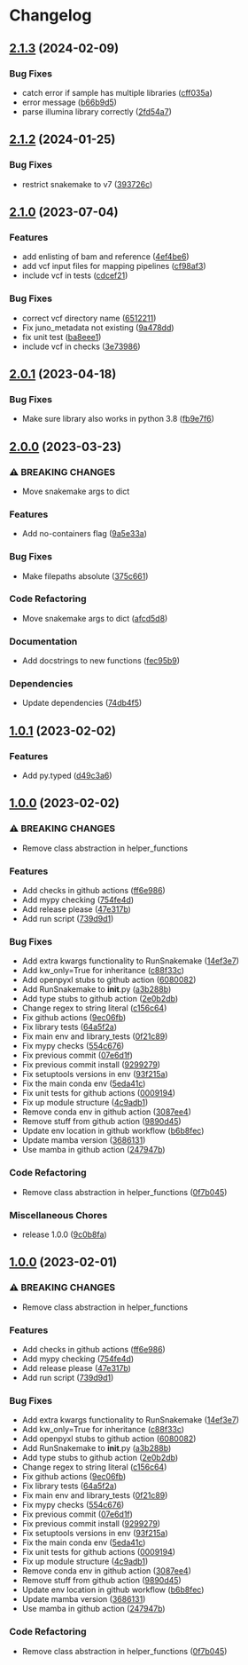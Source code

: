 # Changelog

## [2.1.3](https://github.com/RIVM-bioinformatics/juno-library/compare/v2.1.2...v2.1.3) (2024-02-09)


### Bug Fixes

* catch error if sample has multiple libraries ([cff035a](https://github.com/RIVM-bioinformatics/juno-library/commit/cff035a1dc16add72246ce39e3be530f67efa2d9))
* error message ([b66b9d5](https://github.com/RIVM-bioinformatics/juno-library/commit/b66b9d59efe501ee4fd41568e1d5fb444acf2495))
* parse illumina library correctly ([2fd54a7](https://github.com/RIVM-bioinformatics/juno-library/commit/2fd54a71c61b9a25b91cc6f774f901325ad33cb3))

## [2.1.2](https://github.com/RIVM-bioinformatics/juno-library/compare/v2.1.1...v2.1.2) (2024-01-25)


### Bug Fixes

* restrict snakemake to v7 ([393726c](https://github.com/RIVM-bioinformatics/juno-library/commit/393726cf12846990a8eac4f09c646ac19c431752))

## [2.1.0](https://github.com/RIVM-bioinformatics/juno-library/compare/v2.0.1...v2.1.0) (2023-07-04)


### Features

* add enlisting of bam and reference ([4ef4be6](https://github.com/RIVM-bioinformatics/juno-library/commit/4ef4be65946f3c89809ebebe7335c97ec88e5cf1))
* add vcf input files for mapping pipelines ([cf98af3](https://github.com/RIVM-bioinformatics/juno-library/commit/cf98af3e269fefa3e686b4dc64899e94324e58e0))
* include vcf in tests ([cdcef21](https://github.com/RIVM-bioinformatics/juno-library/commit/cdcef21103362e4f0e2ddc7d0880eed2e54bcef9))


### Bug Fixes

* correct vcf directory name ([6512211](https://github.com/RIVM-bioinformatics/juno-library/commit/6512211364dfaa0b88c7bddd1a667b0324ef7de3))
* Fix juno_metadata not existing ([9a478dd](https://github.com/RIVM-bioinformatics/juno-library/commit/9a478ddbff7a8414bc81594d1b393b2c928b214c))
* fix unit test ([ba8eee1](https://github.com/RIVM-bioinformatics/juno-library/commit/ba8eee1c8bc25b69fe7de93c52bd6ebaeeae3c50))
* include vcf in checks ([3e73986](https://github.com/RIVM-bioinformatics/juno-library/commit/3e73986a258578b72792ab6a918e8bb3b2857e96))

## [2.0.1](https://github.com/RIVM-bioinformatics/juno-library/compare/v2.0.0...v2.0.1) (2023-04-18)


### Bug Fixes

* Make sure library also works in python 3.8 ([fb9e7f6](https://github.com/RIVM-bioinformatics/juno-library/commit/fb9e7f6bc58f33c9ee8c58032b8abe1d4ccb4a57))

## [2.0.0](https://github.com/RIVM-bioinformatics/juno-library/compare/v1.0.1...v2.0.0) (2023-03-23)


### ⚠ BREAKING CHANGES

* Move snakemake args to dict

### Features

* Add no-containers flag ([9a5e33a](https://github.com/RIVM-bioinformatics/juno-library/commit/9a5e33ade44dd60a349521e7093704a186a5d213))


### Bug Fixes

* Make filepaths absolute ([375c661](https://github.com/RIVM-bioinformatics/juno-library/commit/375c661d85c1716a3f3b25be4ba37bd005add5eb))


### Code Refactoring

* Move snakemake args to dict ([afcd5d8](https://github.com/RIVM-bioinformatics/juno-library/commit/afcd5d8557b02d728bd8c49de4d76a27dec3b5da))


### Documentation

* Add docstrings to new functions ([fec95b9](https://github.com/RIVM-bioinformatics/juno-library/commit/fec95b9f7a4f1031802e54e7509c7bcfe3f53b1d))


### Dependencies

* Update dependencies ([74db4f5](https://github.com/RIVM-bioinformatics/juno-library/commit/74db4f573deeb1a2f094dc65df3e6599e3c3cdeb))

## [1.0.1](https://github.com/RIVM-bioinformatics/juno-library/compare/v1.0.0...v1.0.1) (2023-02-02)


### Features

* Add py.typed ([d49c3a6](https://github.com/RIVM-bioinformatics/juno-library/commit/d49c3a6c196f82edc9cfcfd058e69a55546d7712))

## [1.0.0](https://github.com/RIVM-bioinformatics/juno-library/compare/v1.0.0...v1.0.0) (2023-02-02)


### ⚠ BREAKING CHANGES

* Remove class abstraction in helper_functions

### Features

* Add checks in github actions ([ff6e986](https://github.com/RIVM-bioinformatics/juno-library/commit/ff6e9864220cff18cce43f0c4fa6b4dca20fe294))
* Add mypy checking ([754fe4d](https://github.com/RIVM-bioinformatics/juno-library/commit/754fe4de00c41b00229989d75a104cd9147ca389))
* Add release please ([47e317b](https://github.com/RIVM-bioinformatics/juno-library/commit/47e317b3b459d325e59014c5f2b5870df81fca93))
* Add run script ([739d9d1](https://github.com/RIVM-bioinformatics/juno-library/commit/739d9d1ec141751d813fa87f4981934fd203fddf))


### Bug Fixes

* Add extra kwargs functionality to RunSnakemake ([14ef3e7](https://github.com/RIVM-bioinformatics/juno-library/commit/14ef3e7e84f1fca0ad7f615c9d2106798d13be95))
* Add kw_only=True for inheritance ([c88f33c](https://github.com/RIVM-bioinformatics/juno-library/commit/c88f33cc5915d82f570c0e32f108612d38689265))
* Add openpyxl stubs to github action ([6080082](https://github.com/RIVM-bioinformatics/juno-library/commit/60800822d18f86b215c726e323a4d5ff234604fd))
* Add RunSnakemake to __init__.py ([a3b288b](https://github.com/RIVM-bioinformatics/juno-library/commit/a3b288b9bd112984fbd075020b420db4ac1397e6))
* Add type stubs to github action ([2e0b2db](https://github.com/RIVM-bioinformatics/juno-library/commit/2e0b2dba574e03803b806a231bc26518b06389a4))
* Change regex to string literal ([c156c64](https://github.com/RIVM-bioinformatics/juno-library/commit/c156c64bd1a60d0d8d48479ec1d763601de70f29))
* Fix github actions ([9ec06fb](https://github.com/RIVM-bioinformatics/juno-library/commit/9ec06fb86c5157a78e98cf05580bb5942a6806d2))
* Fix library tests ([64a5f2a](https://github.com/RIVM-bioinformatics/juno-library/commit/64a5f2a0cccf28fd2900b73009acc0f370f666c9))
* Fix main env and library_tests ([0f21c89](https://github.com/RIVM-bioinformatics/juno-library/commit/0f21c89377eef2ad9f8fcad11b05e99449e9e8a1))
* Fix mypy checks ([554c676](https://github.com/RIVM-bioinformatics/juno-library/commit/554c6768d5f2719e69879963740c42465bb84497))
* Fix previous commit ([07e6d1f](https://github.com/RIVM-bioinformatics/juno-library/commit/07e6d1ff30d3f3473c03d6ec1b02dbccc321f6fa))
* Fix previous commit install ([9299279](https://github.com/RIVM-bioinformatics/juno-library/commit/9299279c35b7f124d7ae2d73b5b97723b7be561b))
* Fix setuptools versions in env ([93f215a](https://github.com/RIVM-bioinformatics/juno-library/commit/93f215a1407de81327f603d70435976289533f1e))
* Fix the main conda env ([5eda41c](https://github.com/RIVM-bioinformatics/juno-library/commit/5eda41c3e21120c28a5b161fe46b73a8811f85c0))
* Fix unit tests for github actions ([0009194](https://github.com/RIVM-bioinformatics/juno-library/commit/00091944c26acf3c448a83f10b25995f187be0e8))
* Fix up module structure ([4c9adb1](https://github.com/RIVM-bioinformatics/juno-library/commit/4c9adb1d642128eaa1cb38376991fd5f0d97a52c))
* Remove conda env in github action ([3087ee4](https://github.com/RIVM-bioinformatics/juno-library/commit/3087ee4f44db73becaf6aec7daad49ae18bf8260))
* Remove stuff from github action ([9890d45](https://github.com/RIVM-bioinformatics/juno-library/commit/9890d45aa155b453f0141195bededc036014144c))
* Update env location in github workflow ([b6b8fec](https://github.com/RIVM-bioinformatics/juno-library/commit/b6b8fec4ba8b2cc489b967d73de054d1e3203e5d))
* Update mamba version ([3686131](https://github.com/RIVM-bioinformatics/juno-library/commit/3686131bb9f181087fe94e6ad160bc64cf9e9236))
* Use mamba in github action ([247947b](https://github.com/RIVM-bioinformatics/juno-library/commit/247947bd428f13e05a30ab637629eca01c6389c9))


### Code Refactoring

* Remove class abstraction in helper_functions ([0f7b045](https://github.com/RIVM-bioinformatics/juno-library/commit/0f7b045fdab85c1fbcfb01e46d76d030de91c9e3))


### Miscellaneous Chores

* release 1.0.0 ([9c0b8fa](https://github.com/RIVM-bioinformatics/juno-library/commit/9c0b8faf37fa0e2f3fc60f6478ee6bea540f9f17))

## [1.0.0](https://github.com/RIVM-bioinformatics/juno-library/compare/v0.2.9...v1.0.0) (2023-02-01)


### ⚠ BREAKING CHANGES

* Remove class abstraction in helper_functions

### Features

* Add checks in github actions ([ff6e986](https://github.com/RIVM-bioinformatics/juno-library/commit/ff6e9864220cff18cce43f0c4fa6b4dca20fe294))
* Add mypy checking ([754fe4d](https://github.com/RIVM-bioinformatics/juno-library/commit/754fe4de00c41b00229989d75a104cd9147ca389))
* Add release please ([47e317b](https://github.com/RIVM-bioinformatics/juno-library/commit/47e317b3b459d325e59014c5f2b5870df81fca93))
* Add run script ([739d9d1](https://github.com/RIVM-bioinformatics/juno-library/commit/739d9d1ec141751d813fa87f4981934fd203fddf))


### Bug Fixes

* Add extra kwargs functionality to RunSnakemake ([14ef3e7](https://github.com/RIVM-bioinformatics/juno-library/commit/14ef3e7e84f1fca0ad7f615c9d2106798d13be95))
* Add kw_only=True for inheritance ([c88f33c](https://github.com/RIVM-bioinformatics/juno-library/commit/c88f33cc5915d82f570c0e32f108612d38689265))
* Add openpyxl stubs to github action ([6080082](https://github.com/RIVM-bioinformatics/juno-library/commit/60800822d18f86b215c726e323a4d5ff234604fd))
* Add RunSnakemake to __init__.py ([a3b288b](https://github.com/RIVM-bioinformatics/juno-library/commit/a3b288b9bd112984fbd075020b420db4ac1397e6))
* Add type stubs to github action ([2e0b2db](https://github.com/RIVM-bioinformatics/juno-library/commit/2e0b2dba574e03803b806a231bc26518b06389a4))
* Change regex to string literal ([c156c64](https://github.com/RIVM-bioinformatics/juno-library/commit/c156c64bd1a60d0d8d48479ec1d763601de70f29))
* Fix github actions ([9ec06fb](https://github.com/RIVM-bioinformatics/juno-library/commit/9ec06fb86c5157a78e98cf05580bb5942a6806d2))
* Fix library tests ([64a5f2a](https://github.com/RIVM-bioinformatics/juno-library/commit/64a5f2a0cccf28fd2900b73009acc0f370f666c9))
* Fix main env and library_tests ([0f21c89](https://github.com/RIVM-bioinformatics/juno-library/commit/0f21c89377eef2ad9f8fcad11b05e99449e9e8a1))
* Fix mypy checks ([554c676](https://github.com/RIVM-bioinformatics/juno-library/commit/554c6768d5f2719e69879963740c42465bb84497))
* Fix previous commit ([07e6d1f](https://github.com/RIVM-bioinformatics/juno-library/commit/07e6d1ff30d3f3473c03d6ec1b02dbccc321f6fa))
* Fix previous commit install ([9299279](https://github.com/RIVM-bioinformatics/juno-library/commit/9299279c35b7f124d7ae2d73b5b97723b7be561b))
* Fix setuptools versions in env ([93f215a](https://github.com/RIVM-bioinformatics/juno-library/commit/93f215a1407de81327f603d70435976289533f1e))
* Fix the main conda env ([5eda41c](https://github.com/RIVM-bioinformatics/juno-library/commit/5eda41c3e21120c28a5b161fe46b73a8811f85c0))
* Fix unit tests for github actions ([0009194](https://github.com/RIVM-bioinformatics/juno-library/commit/00091944c26acf3c448a83f10b25995f187be0e8))
* Fix up module structure ([4c9adb1](https://github.com/RIVM-bioinformatics/juno-library/commit/4c9adb1d642128eaa1cb38376991fd5f0d97a52c))
* Remove conda env in github action ([3087ee4](https://github.com/RIVM-bioinformatics/juno-library/commit/3087ee4f44db73becaf6aec7daad49ae18bf8260))
* Remove stuff from github action ([9890d45](https://github.com/RIVM-bioinformatics/juno-library/commit/9890d45aa155b453f0141195bededc036014144c))
* Update env location in github workflow ([b6b8fec](https://github.com/RIVM-bioinformatics/juno-library/commit/b6b8fec4ba8b2cc489b967d73de054d1e3203e5d))
* Update mamba version ([3686131](https://github.com/RIVM-bioinformatics/juno-library/commit/3686131bb9f181087fe94e6ad160bc64cf9e9236))
* Use mamba in github action ([247947b](https://github.com/RIVM-bioinformatics/juno-library/commit/247947bd428f13e05a30ab637629eca01c6389c9))


### Code Refactoring

* Remove class abstraction in helper_functions ([0f7b045](https://github.com/RIVM-bioinformatics/juno-library/commit/0f7b045fdab85c1fbcfb01e46d76d030de91c9e3))
